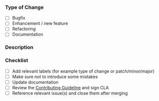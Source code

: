 ### Type of Change

<!-- Select the type of your PR and add the corresponding label -->

- [ ] Bugfix
- [ ] Enhancement / new feature
- [ ] Refactoring
- [ ] Documentation

### Description

<!-- Please describe your pull request -->

### Checklist

<!-- Please go through this checklist and make sure all applicable tasks have been done -->

- [ ] Add relevant labels (for example type of change or patch/minor/major)
- [ ] Make sure not to introduce some mistakes
- [ ] Update documentation
- [ ] Review the [Contributing Guideline](../blob/main/CONTRIBUTING.md) and sign CLA
- [ ] Reference relevant issue(s) and close them after merging
